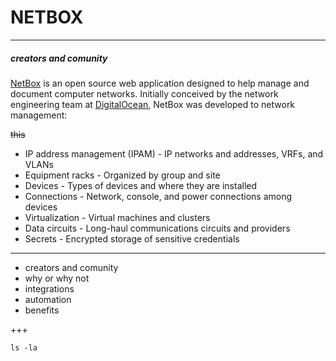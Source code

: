 # NETBOX

---

##### creators and comunity

[NetBox](https://netbox.readthedocs.io/en/latest/) is an open source web application designed to help manage and document computer networks. Initially conceived by the network engineering team at [DigitalOcean](https://www.digitalocean.com/), NetBox was developed to network management:

~~this~~

* IP address management (IPAM) - IP networks and addresses, VRFs, and VLANs
* Equipment racks - Organized by group and site
* Devices - Types of devices and where they are installed
* Connections - Network, console, and power connections among devices
* Virtualization - Virtual machines and clusters
* Data circuits - Long-haul communications circuits and providers
* Secrets - Encrypted storage of sensitive credentials

---

* creators and comunity
* why or why not
* integrations
* automation
* benefits

+++

```
ls -la
```

